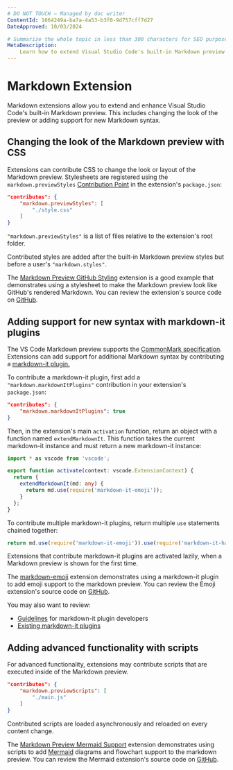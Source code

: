 ```yaml
---
# DO NOT TOUCH — Managed by doc writer
ContentId: 1664249a-ba7a-4a53-b3f0-9d757cff7d27
DateApproved: 10/03/2024

# Summarize the whole topic in less than 300 characters for SEO purpose
MetaDescription:
    Learn how to extend Visual Studio Code's built-in Markdown preview.
---
```


# Markdown Extension

Markdown extensions allow you to extend and enhance Visual Studio Code's
built-in Markdown preview. This includes changing the look of the preview or
adding support for new Markdown syntax.

## Changing the look of the Markdown preview with CSS

Extensions can contribute CSS to change the look or layout of the Markdown
preview. Stylesheets are registered using the `markdown.previewStyles`
[Contribution Point](/api/references/contribution-points) in the extension's
`package.json`:

```json
"contributes": {
    "markdown.previewStyles": [
        "./style.css"
    ]
}
```

`"markdown.previewStyles"` is a list of files relative to the extension's root
folder.

Contributed styles are added after the built-in Markdown preview styles but
before a user's `"markdown.styles"`.

The
[Markdown Preview GitHub Styling](https://marketplace.visualstudio.com/items?itemName=bierner.markdown-preview-github-styles)
extension is a good example that demonstrates using a stylesheet to make the
Markdown preview look like GitHub's rendered Markdown. You can review the
extension's source code on
[GitHub](https://github.com/mjbvz/vscode-github-markdown-preview-style).

## Adding support for new syntax with markdown-it plugins

The VS Code Markdown preview supports the
[CommonMark specification](https://spec.commonmark.org). Extensions can add
support for additional Markdown syntax by contributing a
[markdown-it plugin.](https://github.com/markdown-it/markdown-it#syntax-extensions)

To contribute a markdown-it plugin, first add a `"markdown.markdownItPlugins"`
contribution in your extension's `package.json`:

```json
"contributes": {
    "markdown.markdownItPlugins": true
}
```

Then, in the extension's main `activation` function, return an object with a
function named `extendMarkdownIt`. This function takes the current markdown-it
instance and must return a new markdown-it instance:

```ts
import * as vscode from 'vscode';

export function activate(context: vscode.ExtensionContext) {
  return {
    extendMarkdownIt(md: any) {
      return md.use(require('markdown-it-emoji'));
    }
  };
}
```

To contribute multiple markdown-it plugins, return multiple `use` statements
chained together:

```ts
return md.use(require('markdown-it-emoji')).use(require('markdown-it-hashtag'));
```

Extensions that contribute markdown-it plugins are activated lazily, when a
Markdown preview is shown for the first time.

The
[markdown-emoji](https://marketplace.visualstudio.com/items?itemName=bierner.markdown-emoji)
extension demonstrates using a markdown-it plugin to add emoji support to the
markdown preview. You can review the Emoji extension's source code on
[GitHub](https://github.com/mjbvz/vscode-markdown-emoji).

You may also want to review:

-   [Guidelines](https://github.com/markdown-it/markdown-it/blob/master/docs/development.md)
    for markdown-it plugin developers
-   [Existing markdown-it plugins](https://www.npmjs.com/browse/keyword/markdown-it-plugin)

## Adding advanced functionality with scripts

For advanced functionality, extensions may contribute scripts that are executed
inside of the Markdown preview.

```json
"contributes": {
    "markdown.previewScripts": [
        "./main.js"
    ]
}
```

Contributed scripts are loaded asynchronously and reloaded on every content
change.

The
[Markdown Preview Mermaid Support](https://marketplace.visualstudio.com/items?itemName=bierner.markdown-mermaid)
extension demonstrates using scripts to add [Mermaid](https://mermaid.js.org)
diagrams and flowchart support to the markdown preview. You can review the
Mermaid extension's source code on
[GitHub](https://github.com/mjbvz/vscode-markdown-mermaid).
